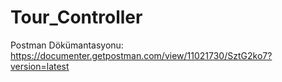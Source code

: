# Tour_Controller

Postman Dökümantasyonu:
https://documenter.getpostman.com/view/11021730/SztG2ko7?version=latest
